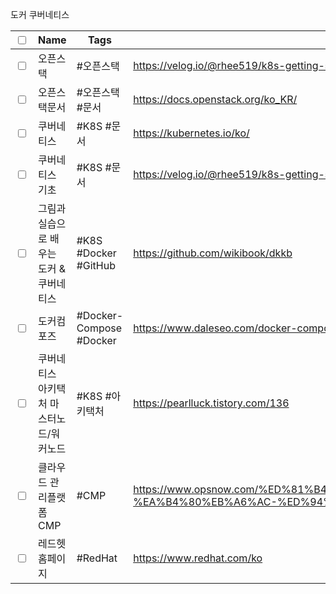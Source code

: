 도커 쿠버네티스 

| <input type="checkbox"/> | Name                                     | Tags            | Url                                           |
| ------------------------ | ---------------------------------------- | --------------- | --------------------------------------------- |
| <input type="checkbox"/> | 오픈스택                                 | #오픈스택       | https://velog.io/@rhee519/k8s-getting-started |
| <input type="checkbox"/> | 오픈스택문서                             | #오픈스택 #문서 | https://docs.openstack.org/ko_KR/             |
| <input type="checkbox"/> | 쿠버네티스                               | #K8S #문서      | https://kubernetes.io/ko/                     |
| <input type="checkbox"/> | 쿠버네티스 기초                          | #K8S  #문서     | https://velog.io/@rhee519/k8s-getting-started |
| <input type="checkbox"/> | 그림과 실습으로 배우는 도커 & 쿠버네티스 |   #K8S #Docker #GitHub              |   https://github.com/wikibook/dkkb                                            |
| <input type="checkbox"/> | 도커컴포즈                               | #Docker-Compose #Docker                  |   https://www.daleseo.com/docker-compose/                                            |
| <input type="checkbox"/> | 쿠버네티스 아키택처 마스터노드/워커노드  | #K8S #아키택처                |                                https://pearlluck.tistory.com/136               |
| <input type="checkbox"/> | 클라우드 관리플랫폼 CMP                  | #CMP                 | https://www.opsnow.com/%ED%81%B4%EB%9D%BC%EC%9A%B0%EB%93%9C-%EA%B4%80%EB%A6%AC-%ED%94%8C%EB%9E%AB%ED%8F%BC-cmp/                                              |
| <input type="checkbox"/> | 레드헷 홈페이지                  | #RedHat                 |  https://www.redhat.com/ko                                             |













